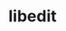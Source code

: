 ---
title: "libedit"
layout: cache
categories: [package, develop]
meta: {"versions": ["3.1-20210216"], "compilers": ["gcc@=11.1.0", "gcc@=11.3.0", "gcc@=12.1.0", "gcc@=7.3.1", "gcc@=7.5.0", "gcc@=8.4.0"], "oss": ["amzn2", "ubuntu18.04", "ubuntu20.04", "ubuntu22.04"], "platforms": ["linux"], "targets": ["ivybridge", "x86_64", "x86_64_v3"], "stacks": ["data-vis-sdk", "e4s", "ml-linux-x86_64-cpu", "ml-linux-x86_64-cuda", "ml-linux-x86_64-rocm", "tutorial"], "num_specs": 10, "num_specs_by_stack": {"tutorial": 8, "e4s": 1, "data-vis-sdk": 1, "ml-linux-x86_64-cpu": 1, "ml-linux-x86_64-rocm": 1, "ml-linux-x86_64-cuda": 1}}
spec_details: [{"hash": "42conqrkkqnnpp4367472od3y7ec3nb3", "compiler": "gcc@=7.3.1", "versions": ["3.1-20210216"], "os": "amzn2", "platform": "linux", "target": "ivybridge", "variants": ["build_system=autotools"], "stacks": [], "size": "-", "tarball": "https://binaries.spack.io/develop/build_cache/linux-amzn2-ivybridge/gcc-7.3.1/libedit-3.1-20210216/linux-amzn2-ivybridge-gcc-7.3.1-libedit-3.1-20210216-42conqrkkqnnpp4367472od3y7ec3nb3.spack"}, {"hash": "ftfruvgo2kcaoegau5tcuoc4rxy4yjil", "compiler": "gcc@=8.4.0", "versions": ["3.1-20210216"], "os": "ubuntu18.04", "platform": "linux", "target": "x86_64", "variants": [], "stacks": ["tutorial"], "size": "-", "tarball": "https://binaries.spack.io/develop/build_cache/linux-ubuntu18.04-x86_64/gcc-8.4.0/libedit-3.1-20210216/linux-ubuntu18.04-x86_64-gcc-8.4.0-libedit-3.1-20210216-ftfruvgo2kcaoegau5tcuoc4rxy4yjil.spack"}, {"hash": "3dxzkkhfygfvpyut2rgcg5oask2v5v5g", "compiler": "gcc@=8.4.0", "versions": ["3.1-20210216"], "os": "ubuntu18.04", "platform": "linux", "target": "x86_64", "variants": [], "stacks": ["tutorial"], "size": "-", "tarball": "https://binaries.spack.io/develop/build_cache/linux-ubuntu18.04-x86_64/gcc-8.4.0/libedit-3.1-20210216/linux-ubuntu18.04-x86_64-gcc-8.4.0-libedit-3.1-20210216-3dxzkkhfygfvpyut2rgcg5oask2v5v5g.spack"}, {"hash": "riidlo4ub3blb4tpvmhaely7j4e6poju", "compiler": "gcc@=8.4.0", "versions": ["3.1-20210216"], "os": "ubuntu18.04", "platform": "linux", "target": "x86_64", "variants": [], "stacks": ["tutorial"], "size": "-", "tarball": "https://binaries.spack.io/develop/build_cache/linux-ubuntu18.04-x86_64/gcc-8.4.0/libedit-3.1-20210216/linux-ubuntu18.04-x86_64-gcc-8.4.0-libedit-3.1-20210216-riidlo4ub3blb4tpvmhaely7j4e6poju.spack"}, {"hash": "4np6asbsl5rxxzjq54xmtmvj6vpnbq6q", "compiler": "gcc@=8.4.0", "versions": ["3.1-20210216"], "os": "ubuntu18.04", "platform": "linux", "target": "x86_64", "variants": [], "stacks": ["tutorial"], "size": "-", "tarball": "https://binaries.spack.io/develop/build_cache/linux-ubuntu18.04-x86_64/gcc-8.4.0/libedit-3.1-20210216/linux-ubuntu18.04-x86_64-gcc-8.4.0-libedit-3.1-20210216-4np6asbsl5rxxzjq54xmtmvj6vpnbq6q.spack"}, {"hash": "b5qq5a455qguzbj6dz352sg33jzoauyu", "compiler": "gcc@=7.5.0", "versions": ["3.1-20210216"], "os": "ubuntu18.04", "platform": "linux", "target": "x86_64_v3", "variants": ["build_system=autotools"], "stacks": ["tutorial"], "size": "-", "tarball": "https://binaries.spack.io/develop/build_cache/linux-ubuntu18.04-x86_64_v3/gcc-7.5.0/libedit-3.1-20210216/linux-ubuntu18.04-x86_64_v3-gcc-7.5.0-libedit-3.1-20210216-b5qq5a455qguzbj6dz352sg33jzoauyu.spack"}, {"hash": "gq4kwvcplclfybr4shp6ksu57vpx7k7c", "compiler": "gcc@=8.4.0", "versions": ["3.1-20210216"], "os": "ubuntu18.04", "platform": "linux", "target": "x86_64_v3", "variants": ["build_system=autotools"], "stacks": ["tutorial"], "size": "-", "tarball": "https://binaries.spack.io/develop/build_cache/linux-ubuntu18.04-x86_64_v3/gcc-8.4.0/libedit-3.1-20210216/linux-ubuntu18.04-x86_64_v3-gcc-8.4.0-libedit-3.1-20210216-gq4kwvcplclfybr4shp6ksu57vpx7k7c.spack"}, {"hash": "xqffz7prvwuxepxpma6gxlnsulp66fdp", "compiler": "gcc@=11.1.0", "versions": ["3.1-20210216"], "os": "ubuntu20.04", "platform": "linux", "target": "x86_64_v3", "variants": ["build_system=autotools"], "stacks": ["e4s", "data-vis-sdk"], "size": "-", "tarball": "https://binaries.spack.io/develop/build_cache/linux-ubuntu20.04-x86_64_v3/gcc-11.1.0/libedit-3.1-20210216/linux-ubuntu20.04-x86_64_v3-gcc-11.1.0-libedit-3.1-20210216-xqffz7prvwuxepxpma6gxlnsulp66fdp.spack"}, {"hash": "jdkfzolvp7stjandtvokjf4avy24gare", "compiler": "gcc@=11.3.0", "versions": ["3.1-20210216"], "os": "ubuntu22.04", "platform": "linux", "target": "x86_64_v3", "variants": ["build_system=autotools"], "stacks": ["tutorial", "ml-linux-x86_64-cpu", "ml-linux-x86_64-rocm", "ml-linux-x86_64-cuda"], "size": "-", "tarball": "https://binaries.spack.io/develop/build_cache/linux-ubuntu22.04-x86_64_v3/gcc-11.3.0/libedit-3.1-20210216/linux-ubuntu22.04-x86_64_v3-gcc-11.3.0-libedit-3.1-20210216-jdkfzolvp7stjandtvokjf4avy24gare.spack"}, {"hash": "v3n6z4fgmpgh23ib4mubeotv55vlbbdg", "compiler": "gcc@=12.1.0", "versions": ["3.1-20210216"], "os": "ubuntu22.04", "platform": "linux", "target": "x86_64_v3", "variants": ["build_system=autotools"], "stacks": ["tutorial"], "size": "-", "tarball": "https://binaries.spack.io/develop/build_cache/linux-ubuntu22.04-x86_64_v3/gcc-12.1.0/libedit-3.1-20210216/linux-ubuntu22.04-x86_64_v3-gcc-12.1.0-libedit-3.1-20210216-v3n6z4fgmpgh23ib4mubeotv55vlbbdg.spack"}]
---